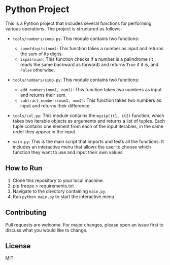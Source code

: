 # Python Project

This is a Python project that includes several functions for performing various operations. The project is structured as follows:

- `tools/numbers/comp.py`: This module contains two functions:
    - `sumofdigits(num)`: This function takes a number as input and returns the sum of its digits.
    - `ispal(num)`: This function checks if a number is a palindrome (it reads the same backward as forward) and returns `True` if it is, and `False` otherwise.

- `tools/numbers/simp.py`: This module contains two functions:
    - `add_numbers(num1, num2)`: This function takes two numbers as input and returns their sum.
    - `subtract_numbers(num1, num2)`: This function takes two numbers as input and returns their difference.

- `tools/col.py`: This module contains the `myzip(it1, it2)` function, which takes two iterable objects as arguments and returns a list of tuples. Each tuple contains one element from each of the input iterables, in the same order they appear in the input.

- `main.py`: This is the main script that imports and tests all the functions. It includes an interactive menu that allows the user to choose which function they want to use and input their own values.

## How to Run

1. Clone this repository to your local machine.
2. pip freeze > requirements.txt
3. Navigate to the directory containing `main.py`.
4. Run `python main.py` to start the interactive menu.

## Contributing

Pull requests are welcome. For major changes, please open an issue first to discuss what you would like to change.

## License

MIT
